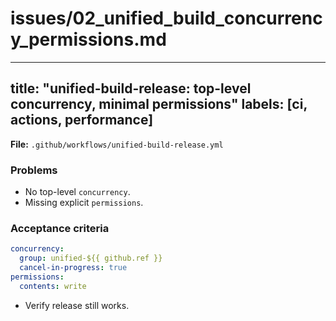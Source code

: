# issues/02_unified_build_concurrency_permissions.md
---
title: "unified-build-release: top-level concurrency, minimal permissions"
labels: [ci, actions, performance]
---

**File:** `.github/workflows/unified-build-release.yml`

### Problems
- No top-level `concurrency`.
- Missing explicit `permissions`.

### Acceptance criteria
```yaml
concurrency:
  group: unified-${{ github.ref }}
  cancel-in-progress: true
permissions:
  contents: write
```

* Verify release still works.


